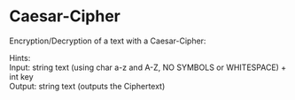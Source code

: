 # Caesar-Cipher

Encryption/Decryption of a text with a Caesar-Cipher: </br>

Hints: </br>
Input: string text (using char a-z and A-Z, NO SYMBOLS or WHITESPACE) + int key </br>
Output: string text (outputs the Ciphertext) </br>
